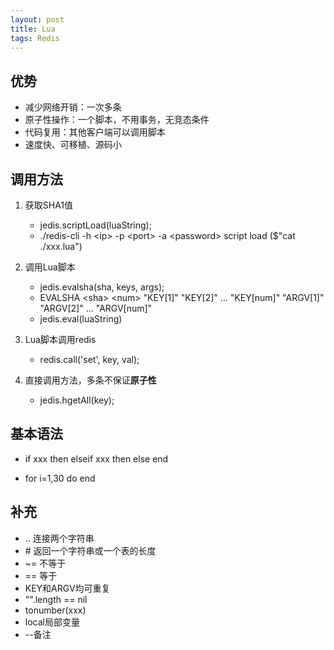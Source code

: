 ```yaml
---
layout: post
title: Lua
tags: Redis
---
```

## 优势
- 减少网络开销：一次多条
- 原子性操作：一个脚本，不用事务，无竞态条件
- 代码复用：其他客户端可以调用脚本
- 速度快、可移植、源码小

## 调用方法

1. 获取SHA1值
	- jedis.scriptLoad(luaString);
	- ./redis-cli -h \<ip\> -p \<port\> -a \<password\> script load ($"cat ./xxx.lua")

2. 调用Lua脚本
	- jedis.evalsha(sha, keys, args);
	- EVALSHA \<sha\> \<num\> "KEY[1]" "KEY[2]" ... "KEY[num]" "ARGV[1]" "ARGV[2]" ... "ARGV[num]"
	- jedis.eval(luaString)

3. Lua脚本调用redis
	- redis.call('set', key, val);

4. 直接调用方法，多条不保证**原子性**
	- jedis.hgetAll(key);

## 基本语法

 - if xxx then
elseif xxx then
else
end

 - for i=1,30 do
end


## 补充

- .. 连接两个字符串
- \# 返回一个字符串或一个表的长度
- ~= 不等于
- == 等于
- KEY和ARGV均可重复
- "".length == nil
- tonumber(xxx)
- local局部变量
- \--备注

